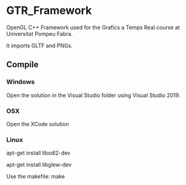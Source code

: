 # GTR_Framework
OpenGL C++ Framework used for the Grafics a Temps Real course at Universitat Pompeu Fabra.

It imports GLTF and PNGs.

## Compile

### Windows
Open the solution in the Visual Studio folder using Visual Studio 2019.

### OSX
Open the XCode solution

### Linux
apt-get install libsdl2-dev

apt-get install libglew-dev

Use the makefile:
make


